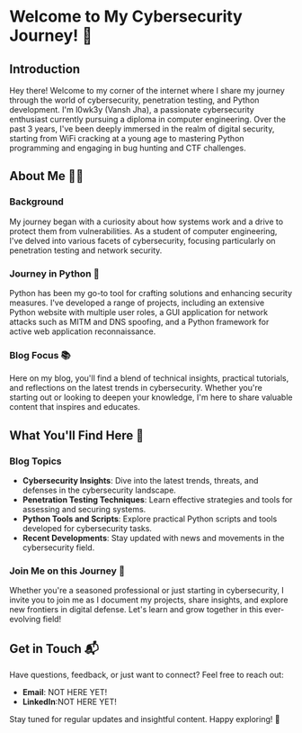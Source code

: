 # Welcome to My Cybersecurity Journey! 🚀

## Introduction

Hey there! Welcome to my corner of the internet where I share my journey through the world of cybersecurity, penetration testing, and Python development. I'm l0wk3y (Vansh Jha), a passionate cybersecurity enthusiast currently pursuing a diploma in computer engineering. Over the past 3 years, I've been deeply immersed in the realm of digital security, starting from WiFi cracking at a young age to mastering Python programming and engaging in bug hunting and CTF challenges.

## About Me 🕵️‍♂️

### Background

My journey began with a curiosity about how systems work and a drive to protect them from vulnerabilities. As a student of computer engineering, I've delved into various facets of cybersecurity, focusing particularly on penetration testing and network security.

### Journey in Python 🐍

Python has been my go-to tool for crafting solutions and enhancing security measures. I've developed a range of projects, including an extensive Python website with multiple user roles, a GUI application for network attacks such as MITM and DNS spoofing, and a Python framework for active web application reconnaissance.

### Blog Focus 📚

Here on my blog, you'll find a blend of technical insights, practical tutorials, and reflections on the latest trends in cybersecurity. Whether you're starting out or looking to deepen your knowledge, I'm here to share valuable content that inspires and educates.

## What You'll Find Here 📝

### Blog Topics

- **Cybersecurity Insights**: Dive into the latest trends, threats, and defenses in the cybersecurity landscape.
- **Penetration Testing Techniques**: Learn effective strategies and tools for assessing and securing systems.
- **Python Tools and Scripts**: Explore practical Python scripts and tools developed for cybersecurity tasks.
- **Recent Developments**: Stay updated with news and movements in the cybersecurity field.

### Join Me on this Journey 🤝

Whether you're a seasoned professional or just starting in cybersecurity, I invite you to join me as I document my projects, share insights, and explore new frontiers in digital defense. Let's learn and grow together in this ever-evolving field!

## Get in Touch 📬

Have questions, feedback, or just want to connect? Feel free to reach out:

- **Email**: NOT HERE YET!
- **LinkedIn**:NOT HERE YET!

Stay tuned for regular updates and insightful content. Happy exploring! 🌟
